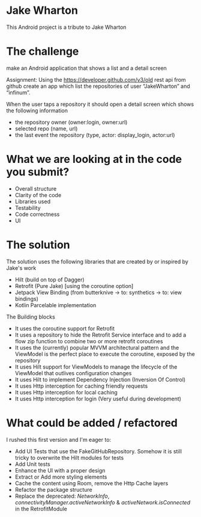 
# Jake Wharton

This Android project is a tribute to Jake Wharton 

# The challenge

 make an Android application that shows a list and a detail screen
 
 Assignment: Using the https://developer.github.com/v3/old rest api from github create an app which list the repositories of user “JakeWharton” and “infinum”.
 
 When the user taps a repository it should open a detail screen which shows the following information 
 - the repository owner (owner:login, owner:url)
 - selected repo (name, url) 
 - the last event the repository (type, actor: display_login, actor:url)
 
# What we are looking at in the code you submit?
 
 * Overall structure
 * Clarity of the code
 * Libraries used
 * Testability
 * Code correctness
 * UI
 
 # The solution
 
The solution uses the following libraries that are created by or inspired by Jake's work

- Hilt (build on top of Dagger)
- Retrofit (Pure Jake) [using the coroutine option]
- Jetpack View Binding (from butterknive -> to: synthetics -> to: view bindings)
- Kotlin Parcelable implementation

The Building blocks

- It uses the coroutine support for Retrofit
- It uses a repository to hide the Retrofit Service interface and to add a flow zip function to combine two or more retrofit coroutines
- It uses the (currently) popular MVVM architectural pattern and the ViewModel is the perfect place to execute the coroutine, exposed by the repository  
- It uses Hilt support for ViewModels to manage the lifecycle of the ViewModel that outlives configuration changes
- It uses Hilt to implement Dependency Injection (Inversion Of Control)
- It uses Http interception for caching friendly requests
- It uses Http interception for local caching
- It uses Http interception for login (Very useful during development)


# What could be added / refactored

I rushed this first version and I'm eager to:

- Add UI Tests that use the FakeGitHubRepository. Somehow it is still tricky to overwrite the Hilt modules for tests
- Add Unit tests
- Enhance the UI with a proper design
- Extract or Add more styling elements
- Cache the content using Room, remove the Http Cache layers
- Refactor the package structure 
- Replace the deprecated: *NetworkInfo*, *connectivityManager.activeNetworkInfo* & *activeNetwork.isConnected* in the RetrofitModule